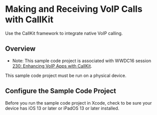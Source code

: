 # Making and Receiving VoIP Calls with CallKit

Use the CallKit framework to integrate native VoIP calling.

## Overview

- Note: This sample code project is associated with WWDC16 session [230: Enhancing VoIP Apps with CallKit](https://developer.apple.com/videos/play/wwdc2016/230/).

This sample code project must be run on a physical device.

## Configure the Sample Code Project

Before you run the sample code project in Xcode, check to be sure your device has iOS 13 or later or iPadOS 13 or later installed.
